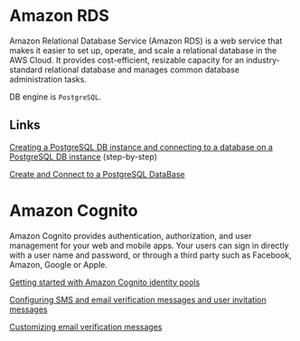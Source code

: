 
# Amazon RDS

Amazon Relational Database Service (Amazon RDS) is a web service that makes it easier to set up, operate, and scale a relational database in the AWS Cloud. It provides cost-efficient, resizable capacity for an industry-standard relational database and manages common database administration tasks.

DB engine is ``PostgreSQL``.

## Links

[Creating a PostgreSQL DB instance and connecting to a database on a PostgreSQL DB instance](https://docs.aws.amazon.com/AmazonRDS/latest/UserGuide/CHAP_GettingStarted.CreatingConnecting.PostgreSQL.html) (step-by-step)


[Create and Connect to a PostgreSQL DataBase](https://aws.amazon.com/getting-started/hands-on/create-connect-postgresql-db/)

# Amazon Cognito

Amazon Cognito provides authentication, authorization, and user management for your web and mobile apps. Your users can sign in directly with a user name and password, or through a third party such as Facebook, Amazon, Google or Apple.

[Getting started with Amazon Cognito identity pools](https://docs.aws.amazon.com/cognito/latest/developerguide/getting-started-with-identity-pools.html)

[Configuring SMS and email verification messages and user invitation messages](https://docs.aws.amazon.com/cognito/latest/developerguide/cognito-user-pool-settings-message-customizations.html)

[Customizing email verification messages](https://docs.aws.amazon.com/cognito/latest/developerguide/cognito-user-pool-settings-email-verification-message-customization.html)